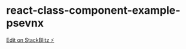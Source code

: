 # react-class-component-example-psevnx

[Edit on StackBlitz ⚡️](https://stackblitz.com/edit/react-class-component-example-psevnx)